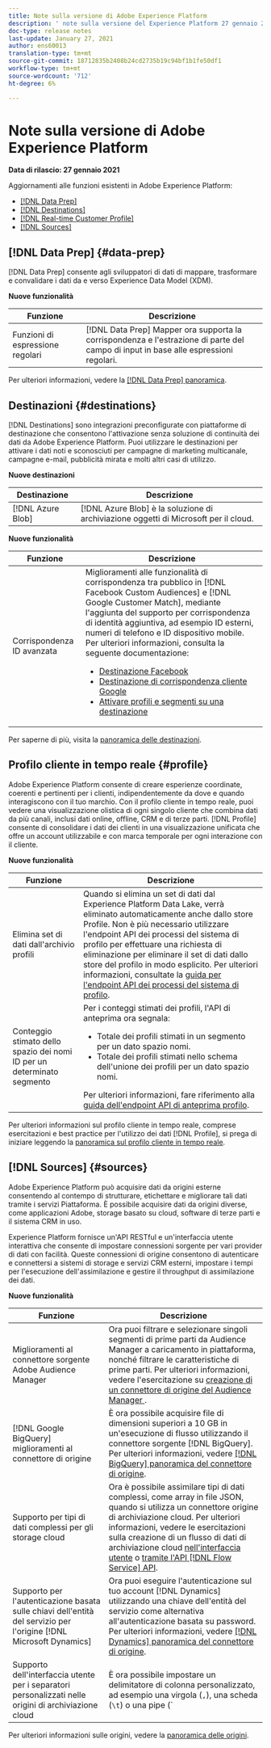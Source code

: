 ```yaml
---
title: Note sulla versione di Adobe Experience Platform
description: ' note sulla versione del Experience Platform 27 gennaio 2021'
doc-type: release notes
last-update: January 27, 2021
author: ens60013
translation-type: tm+mt
source-git-commit: 18712835b2408b24cd2735b19c94bf1b1fe50df1
workflow-type: tm+mt
source-wordcount: '712'
ht-degree: 6%

---
```



# Note sulla versione di Adobe Experience Platform

**Data di rilascio: 27 gennaio 2021**

Aggiornamenti alle funzioni esistenti in Adobe Experience Platform:

- [[!DNL Data Prep]](#data-prep)
- [[!DNL Destinations]](#destinations)
- [[!DNL Real-time Customer Profile]](#profile)
- [[!DNL Sources]](#sources)

## [!DNL Data Prep] {#data-prep}

[!DNL Data Prep] consente agli sviluppatori di dati di mappare, trasformare e convalidare i dati da e verso Experience Data Model (XDM).

**Nuove funzionalità**

| Funzione | Descrizione |
| ------- | ----------- |
| Funzioni di espressione regolari | [!DNL Data Prep] Mapper ora supporta la corrispondenza e l&#39;estrazione di parte del campo di input in base alle espressioni regolari. |

Per ulteriori informazioni, vedere la [[!DNL Data Prep] panoramica](../../data-prep/home.md).

## Destinazioni {#destinations}

[!DNL Destinations] sono integrazioni preconfigurate con piattaforme di destinazione che consentono l&#39;attivazione senza soluzione di continuità dei dati da Adobe Experience Platform. Puoi utilizzare le destinazioni per attivare i dati noti e sconosciuti per campagne di marketing multicanale, campagne e-mail, pubblicità mirata e molti altri casi di utilizzo.

**Nuove destinazioni**

| Destinazione | Descrizione |
| ----------- | ----------- |
| [!DNL Azure Blob] | [!DNL Azure Blob] è la soluzione di archiviazione oggetti di Microsoft per il cloud. |

**Nuove funzionalità**

| Funzione | Descrizione |
| ------- | ----------- |
| Corrispondenza ID avanzata | Miglioramenti alle funzionalità di corrispondenza tra pubblico in [!DNL Facebook Custom Audiences] e [!DNL Google Customer Match], mediante l&#39;aggiunta del supporto per corrispondenza di identità aggiuntiva, ad esempio ID esterni, numeri di telefono e ID dispositivo mobile. Per ulteriori informazioni, consulta la seguente documentazione: <ul><li>[Destinazione Facebook](../../destinations/catalog/social/facebook.md)</li><li>[Destinazione di corrispondenza cliente Google](../../destinations/catalog/advertising/google-customer-match.md)</li><li>[Attivare profili e segmenti su una destinazione](../../destinations/ui/activate-destinations.md)</li></ul> |

Per saperne di più, visita la [panoramica delle destinazioni](../../destinations/home.md).

## Profilo cliente in tempo reale {#profile}

Adobe Experience Platform consente di creare esperienze coordinate, coerenti e pertinenti per i clienti, indipendentemente da dove e quando interagiscono con il tuo marchio. Con il profilo cliente in tempo reale, puoi vedere una visualizzazione olistica di ogni singolo cliente che combina dati da più canali, inclusi dati online, offline, CRM e di terze parti. [!DNL Profile] consente di consolidare i dati dei clienti in una visualizzazione unificata che offre un account utilizzabile e con marca temporale per ogni interazione con il cliente.

**Nuove funzionalità**

| Funzione | Descrizione |
| ------- | ----------- |
| Elimina set di dati dall&#39;archivio profili | Quando si elimina un set di dati dal  Experience Platform Data Lake, verrà eliminato automaticamente anche dallo store Profile. Non è più necessario utilizzare l&#39;endpoint API dei processi del sistema di profilo per effettuare una richiesta di eliminazione per eliminare il set di dati dallo store del profilo in modo esplicito. Per ulteriori informazioni, consultate la [guida per l&#39;endpoint API dei processi del sistema di profilo](../../profile/api/profile-system-jobs.md). |
| Conteggio stimato dello spazio dei nomi ID per un determinato segmento | Per i conteggi stimati dei profili, l&#39;API di anteprima ora segnala:<ul><li>Totale dei profili stimati in un segmento per un dato spazio nomi.</li><li>Totale dei profili stimati nello schema dell&#39;unione dei profili per un dato spazio nomi.</li></ul>Per ulteriori informazioni, fare riferimento alla [guida dell&#39;endpoint API di anteprima profilo](../../profile/api/preview-sample-status.md). |

Per ulteriori informazioni sul profilo cliente in tempo reale, comprese esercitazioni e best practice per l&#39;utilizzo dei dati [!DNL Profile], si prega di iniziare leggendo la [panoramica sul profilo cliente in tempo reale](../../profile/home.md).

## [!DNL Sources] {#sources}

Adobe Experience Platform può acquisire dati da origini esterne consentendo al contempo di strutturare, etichettare e migliorare tali dati tramite i servizi Piattaforma. È possibile acquisire dati da origini diverse, come applicazioni  Adobe, storage basato su cloud, software di terze parti e il sistema CRM in uso.

 Experience Platform fornisce un&#39;API RESTful e un&#39;interfaccia utente interattiva che consente di impostare connessioni sorgente per vari provider di dati con facilità. Queste connessioni di origine consentono di autenticare e connettersi a sistemi di storage e servizi CRM esterni, impostare i tempi per l&#39;esecuzione dell&#39;assimilazione e gestire il throughput di assimilazione dei dati.

**Nuove funzionalità**

| Funzione | Descrizione |
| ------- | ----------- |
| Miglioramenti al connettore sorgente Adobe Audience Manager | Ora puoi filtrare e selezionare singoli segmenti di prime parti da  Audience Manager a caricamento in piattaforma, nonché filtrare le caratteristiche di prime parti. Per ulteriori informazioni, vedere l&#39;esercitazione su [creazione di un connettore di origine del Audience Manager ](../../sources/tutorials/ui/create/adobe-applications/audience-manager.md). |
| [!DNL Google BigQuery] miglioramenti al connettore di origine | È ora possibile acquisire file di dimensioni superiori a 10 GB in un&#39;esecuzione di flusso utilizzando il connettore sorgente [!DNL BigQuery]. Per ulteriori informazioni, vedere [[!DNL BigQuery] panoramica del connettore di origine](../../sources/connectors/databases/bigquery.md). |
| Supporto per tipi di dati complessi per gli storage cloud | Ora è possibile assimilare tipi di dati complessi, come array in file JSON, quando si utilizza un connettore origine di archiviazione cloud. Per ulteriori informazioni, vedere le esercitazioni sulla creazione di un flusso di dati di archiviazione cloud [nell&#39;interfaccia utente](../../sources/tutorials/ui/dataflow/batch/cloud-storage.md) o [tramite l&#39;API [!DNL Flow Service] API](../../sources/tutorials/api/collect/cloud-storage.md). |
| Supporto per l&#39;autenticazione basata sulle chiavi dell&#39;entità del servizio per l&#39;origine [!DNL Microsoft Dynamics] | Ora puoi eseguire l&#39;autenticazione sul tuo account [!DNL Dynamics] utilizzando una chiave dell&#39;entità del servizio come alternativa all&#39;autenticazione basata su password. Per ulteriori informazioni, vedere [[!DNL Dynamics] panoramica del connettore di origine](../../sources/connectors/crm/ms-dynamics.md). |
| Supporto dell&#39;interfaccia utente per i separatori personalizzati nelle origini di archiviazione cloud | È ora possibile impostare un delimitatore di colonna personalizzato, ad esempio una virgola (`,`), una scheda (`\t`) o una pipe (`|`), per raccogliere i file delimitati nell&#39;interfaccia utente. Per ulteriori informazioni, vedere l&#39;esercitazione su [creazione di un flusso di dati con un connettore origine di archiviazione cloud](../../sources/tutorials/ui/dataflow/batch/cloud-storage.md) |

Per ulteriori informazioni sulle origini, vedere la [panoramica delle origini](../../sources/home.md).
